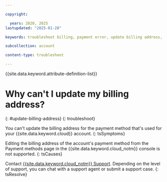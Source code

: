 ```yaml
---

copyright:

  years: 2020, 2025
lastupdated: "2025-01-28"

keywords: troubleshoot billing, payment error, update billing address, billing address

subcollection: account

content-type: troubleshoot

---
```


{{site.data.keyword.attribute-definition-list}}

# Why can't I update my billing address?
{: #update-billing-address}
{: troubleshoot}

You can't update the billing address for the payment method that's used for your {{site.data.keyword.cloud}} account.
{: tsSymptoms}

Editing the billing address of the account's payment method from the Payment methods page in the {{site.data.keyword.cloud_notm}} console is not supported. 
{: tsCauses}

Contact [{{site.data.keyword.cloud_notm}} Support](https://cloud.ibm.com/unifiedsupport/supportcenter). Depending on the level of support, you can chat with a support agent or submit a support case.
{: tsResolve}
